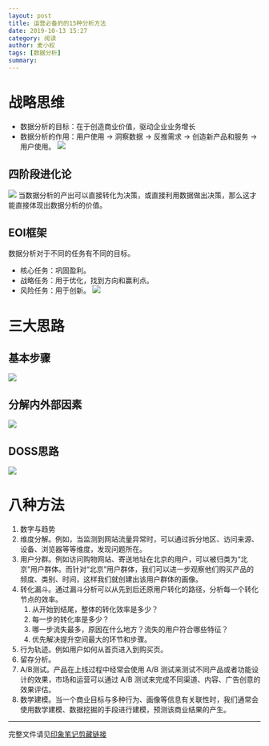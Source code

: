 ```yaml
---
layout: post
title: 运营必备的的15种分析方法
date: 2019-10-13 15:27
category: 阅读
author: 麦小权
tags: [数据分析]
summary: 
---
```


# 战略思维
- 数据分析的目标：在于创造商业价值，驱动企业业务增长
- 数据分析的作用：用户使用 -> 洞察数据 -> 反推需求 -> 创造新产品和服务 -> 用户使用。
![](http://img.edgev.cn//edgev/20191013160946.png)
## 四阶段进化论
![](http://img.edgev.cn//edgev/20191013161424.png)
当数据分析的产出可以直接转化为决策，或直接利用数据做出决策，那么这才能直接体现出数据分析的价值。

## EOI框架
数据分析对于不同的任务有不同的目标。
- 核心任务：巩固盈利。
- 战略任务：用于优化，找到方向和赢利点。
- 风险任务：用于创新。
![](http://img.edgev.cn//edgev/20191013161608.jpg)

# 三大思路
## 基本步骤
![](http://img.edgev.cn//edgev/20191013161836.png)
## 分解内外部因素
![](http://img.edgev.cn//edgev/20191013161921.png)
## DOSS思路
![](http://img.edgev.cn//edgev/20191013161951.png)

# 八种方法
1. 数字与趋势
2. 维度分解。例如，当监测到网站流量异常时，可以通过拆分地区、访问来源、设备、浏览器等等维度，发现问题所在。
3. 用户分群。例如访问购物网站、寄送地址在北京的用户，可以被归类为“北京”用户群体。而针对“北京”用户群体，我们可以进一步观察他们购买产品的频度、类别、时间，这样我们就创建出该用户群体的画像。
4. 转化漏斗。通过漏斗分析可以从先到后还原用户转化的路径，分析每一个转化节点的效率。
    1. 从开始到结尾，整体的转化效率是多少？
    2. 每一步的转化率是多少？
    3. 哪一步流失最多，原因在什么地方？流失的用户符合哪些特征？
    4. 优先解决提升空间最大的环节和步骤。
5. 行为轨迹。例如用户如何从首页进入到购买页。
6. 留存分析。
7. A/B测试。产品在上线过程中经常会使用 A/B 测试来测试不同产品或者功能设计的效果，市场和运营可以通过 A/B 测试来完成不同渠道、内容、广告创意的效果评估。
8. 数学建模。当一个商业目标与多种行为、画像等信息有关联性时，我们通常会使用数学建模、数据挖掘的手段进行建模，预测该商业结果的产生。

--------

完整文件请见[印象笔记剪藏链接](https://app.yinxiang.com/fx/6a770938-bd9e-42cc-ad58-010704935032)